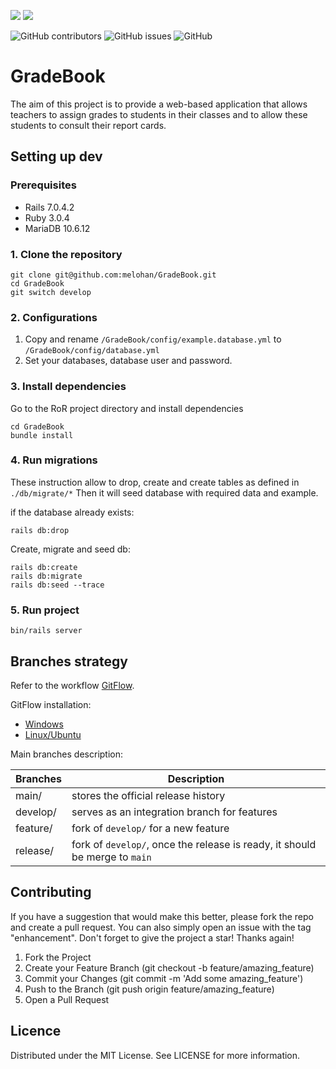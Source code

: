 ![](https://img.shields.io/badge/Ruby_on_Rails-CC0000?style=for-the-badge&logo=ruby-on-rails&logoColor=white)
![](https://img.shields.io/badge/MySQL-00000F?style=for-the-badge&logo=mysql&logoColor=white)

![GitHub contributors](https://img.shields.io/github/contributors/melohan/GradeBook?style=flat-square)
![GitHub issues](https://img.shields.io/github/issues/melohan/GradeBook?style=flat-square)
![GitHub](https://img.shields.io/github/license/melohan/GradeBook?style=flat-square)

# GradeBook

The aim of this project is to provide a web-based application that allows teachers to assign grades to students in their
classes and to allow these students to consult their report cards.

## Setting up dev

### Prerequisites

- Rails 7.0.4.2
- Ruby 3.0.4
- MariaDB 10.6.12

### 1. Clone the repository

```shell
git clone git@github.com:melohan/GradeBook.git
cd GradeBook
git switch develop
```

### 2. Configurations

1. Copy and rename `/GradeBook/config/example.database.yml` to `/GradeBook/config/database.yml`
2. Set your databases, database user and password.

### 3. Install dependencies

Go to the RoR project directory and install dependencies

```shell
cd GradeBook
bundle install
```

### 4. Run migrations

These instruction allow to drop, create and create tables as defined in `./db/migrate/*`
Then it will seed database with required data and example.

if the database already exists:
```shell
rails db:drop
```

Create, migrate and seed db:
```shell
rails db:create
rails db:migrate
rails db:seed --trace
```

### 5. Run project

```shell
bin/rails server
```

## Branches strategy

Refer to the workflow [GitFlow](https://www.atlassian.com/git/tutorials/comparing-workflows/gitflow-workflow).

GitFlow installation:

- [Windows](https://git-scm.com/download/win)
- [Linux/Ubuntu](https://howtoinstall.co/en/git-flow)

Main branches description:

| Branches | Description                                                                 |
|----------|-----------------------------------------------------------------------------|
| main/    | stores the official release history                                         |
| develop/ | serves as an integration branch for features                                |
| feature/ | fork of `develop/` for a new feature                                        |
| release/ | fork of `develop/`, once the release is ready, it should be merge to `main` |

## Contributing

If you have a suggestion that would make this better, please fork the repo and create a pull request. You can also
simply open an issue with the tag "enhancement". Don't forget to give the project a star! Thanks again!

1. Fork the Project
2. Create your Feature Branch (git checkout -b feature/amazing_feature)
3. Commit your Changes (git commit -m 'Add some amazing_feature')
4. Push to the Branch (git push origin feature/amazing_feature)
5. Open a Pull Request

## Licence

Distributed under the MIT License. See LICENSE for more information.
